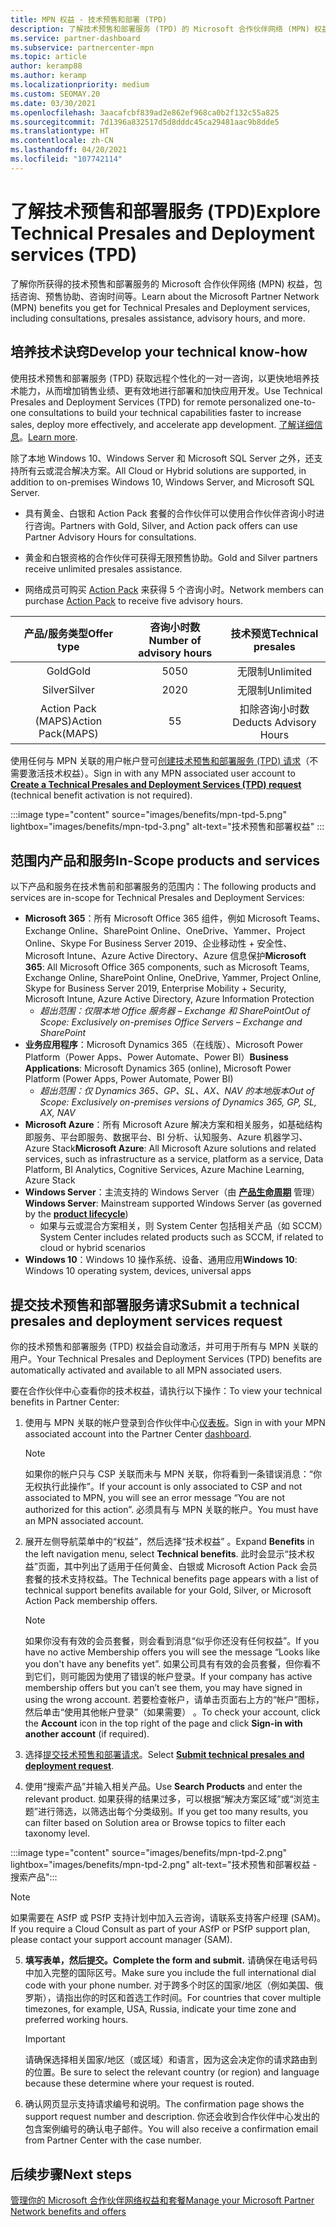 ```yaml
---
title: MPN 权益 - 技术预售和部署 (TPD)
description: 了解技术预售和部署服务 (TPD) 的 Microsoft 合作伙伴网络 (MPN) 权益
ms.service: partner-dashboard
ms.subservice: partnercenter-mpn
ms.topic: article
author: keramp88
ms.author: keramp
ms.localizationpriority: medium
ms.custom: SEOMAY.20
ms.date: 03/30/2021
ms.openlocfilehash: 3aacafcbf839ad2e862ef968ca0b2f132c55a825
ms.sourcegitcommit: 7d1396a832517d5d8dddc45ca29481aac9b8dde5
ms.translationtype: HT
ms.contentlocale: zh-CN
ms.lasthandoff: 04/20/2021
ms.locfileid: "107742114"
---
```

# <a name="explore-technical-presales-and-deployment-services-tpd"></a><span data-ttu-id="f06cc-103">了解技术预售和部署服务 (TPD)</span><span class="sxs-lookup"><span data-stu-id="f06cc-103">Explore Technical Presales and Deployment services (TPD)</span></span> 

<span data-ttu-id="f06cc-104">了解你所获得的技术预售和部署服务的 Microsoft 合作伙伴网络 (MPN) 权益，包括咨询、预售协助、咨询时间等。</span><span class="sxs-lookup"><span data-stu-id="f06cc-104">Learn about the Microsoft Partner Network (MPN) benefits you get for Technical Presales and Deployment services, including consultations, presales assistance, advisory hours, and more.</span></span>

## <a name="develop-your-technical-know-how"></a><span data-ttu-id="f06cc-105">培养技术诀窍</span><span class="sxs-lookup"><span data-stu-id="f06cc-105">Develop your technical know-how</span></span>

<span data-ttu-id="f06cc-106">使用技术预售和部署服务 (TPD) 获取远程个性化的一对一咨询，以更快地培养技术能力，从而增加销售业绩、更有效地进行部署和加快应用开发。</span><span class="sxs-lookup"><span data-stu-id="f06cc-106">Use Technical Presales and Deployment Services (TPD) for remote personalized one-to-one consultations to build your technical capabilities faster to increase sales, deploy more effectively, and accelerate app development.</span></span> <span data-ttu-id="f06cc-107">[了解详细信息](https://aka.ms/TPD)。</span><span class="sxs-lookup"><span data-stu-id="f06cc-107">[Learn more](https://aka.ms/TPD).</span></span>

<span data-ttu-id="f06cc-108">除了本地 Windows 10、Windows Server 和 Microsoft SQL Server 之外，还支持所有云或混合解决方案。</span><span class="sxs-lookup"><span data-stu-id="f06cc-108">All Cloud or Hybrid solutions are supported, in addition to on-premises Windows 10, Windows Server, and Microsoft SQL Server.</span></span> 

- <span data-ttu-id="f06cc-109">具有黄金、白银和 Action Pack 套餐的合作伙伴可以使用合作伙伴咨询小时进行咨询。</span><span class="sxs-lookup"><span data-stu-id="f06cc-109">Partners with Gold, Silver, and Action pack offers can use Partner Advisory Hours for consultations.</span></span> 

- <span data-ttu-id="f06cc-110">黄金和白银资格的合作伙伴可获得无限预售协助。</span><span class="sxs-lookup"><span data-stu-id="f06cc-110">Gold and Silver partners receive unlimited presales assistance.</span></span> 

- <span data-ttu-id="f06cc-111">网络成员可购买 [Action Pack](https://partner.microsoft.com/membership/action-pack) 来获得 5 个咨询小时。</span><span class="sxs-lookup"><span data-stu-id="f06cc-111">Network members can purchase [Action Pack](https://partner.microsoft.com/membership/action-pack) to receive five advisory hours.</span></span>  

|     <span data-ttu-id="f06cc-112">产品/服务类型</span><span class="sxs-lookup"><span data-stu-id="f06cc-112">Offer type</span></span>    | <span data-ttu-id="f06cc-113">咨询小时数</span><span class="sxs-lookup"><span data-stu-id="f06cc-113">Number of advisory hours</span></span> |   <span data-ttu-id="f06cc-114">技术预览</span><span class="sxs-lookup"><span data-stu-id="f06cc-114">Technical presales</span></span>   |
|:-----------------:|:------------------------:|:----------------------:|
|        <span data-ttu-id="f06cc-115">Gold</span><span class="sxs-lookup"><span data-stu-id="f06cc-115">Gold</span></span>       |            <span data-ttu-id="f06cc-116">50</span><span class="sxs-lookup"><span data-stu-id="f06cc-116">50</span></span>            |        <span data-ttu-id="f06cc-117">无限制</span><span class="sxs-lookup"><span data-stu-id="f06cc-117">Unlimited</span></span>       |
|       <span data-ttu-id="f06cc-118">Silver</span><span class="sxs-lookup"><span data-stu-id="f06cc-118">Silver</span></span>      |            <span data-ttu-id="f06cc-119">20</span><span class="sxs-lookup"><span data-stu-id="f06cc-119">20</span></span>            |        <span data-ttu-id="f06cc-120">无限制</span><span class="sxs-lookup"><span data-stu-id="f06cc-120">Unlimited</span></span>       |
| <span data-ttu-id="f06cc-121">Action Pack (MAPS)</span><span class="sxs-lookup"><span data-stu-id="f06cc-121">Action Pack(MAPS)</span></span> |             <span data-ttu-id="f06cc-122">5</span><span class="sxs-lookup"><span data-stu-id="f06cc-122">5</span></span>            | <span data-ttu-id="f06cc-123">扣除咨询小时数</span><span class="sxs-lookup"><span data-stu-id="f06cc-123">Deducts Advisory Hours</span></span> |

<span data-ttu-id="f06cc-124">使用任何与 MPN 关联的用户帐户登可[创建技术预售和部署服务 (TPD) 请求](https://partner.microsoft.com/dashboard/mpn/membership/benefits/technical/createadvisoryhours-servicerequest)（不需要激活技术权益）。</span><span class="sxs-lookup"><span data-stu-id="f06cc-124">Sign in with any MPN associated user account to **[Create a Technical Presales and Deployment Services (TPD) request](https://partner.microsoft.com/dashboard/mpn/membership/benefits/technical/createadvisoryhours-servicerequest)** (technical benefit activation is not required).</span></span>

:::image type="content" source="images/benefits/mpn-tpd-5.png" lightbox="images/benefits/mpn-tpd-3.png" alt-text="技术预售和部署权益" :::

## <a name="in-scope-products-and-services"></a><span data-ttu-id="f06cc-126">范围内产品和服务</span><span class="sxs-lookup"><span data-stu-id="f06cc-126">In-Scope products and services</span></span>

<span data-ttu-id="f06cc-127">以下产品和服务在技术售前和部署服务的范围内：</span><span class="sxs-lookup"><span data-stu-id="f06cc-127">The following products and services are in-scope for Technical Presales and Deployment Services:</span></span>
- <span data-ttu-id="f06cc-128">**Microsoft 365**：所有 Microsoft Office 365 组件，例如 Microsoft Teams、Exchange Online、SharePoint Online、OneDrive、Yammer、Project Online、Skype For Business Server 2019、企业移动性 + 安全性、Microsoft Intune、Azure Active Directory、Azure 信息保护</span><span class="sxs-lookup"><span data-stu-id="f06cc-128">**Microsoft 365**: All Microsoft Office 365 components, such as Microsoft Teams, Exchange Online, SharePoint Online, OneDrive, Yammer, Project Online, Skype for Business Server 2019, Enterprise Mobility + Security, Microsoft Intune, Azure Active Directory, Azure Information Protection</span></span>
  - <span data-ttu-id="f06cc-129">*超出范围：仅限本地 Office 服务器 – Exchange 和 SharePoint*</span><span class="sxs-lookup"><span data-stu-id="f06cc-129">*Out of Scope: Exclusively on-premises Office Servers – Exchange and SharePoint*</span></span>
- <span data-ttu-id="f06cc-130">**业务应用程序**：Microsoft Dynamics 365（在线版）、Microsoft Power Platform（Power Apps、Power Automate、Power BI）</span><span class="sxs-lookup"><span data-stu-id="f06cc-130">**Business Applications**: Microsoft Dynamics 365 (online), Microsoft Power Platform (Power Apps, Power Automate, Power BI)</span></span>
  - <span data-ttu-id="f06cc-131">*超出范围：仅 Dynamics 365、GP、SL、AX、NAV 的本地版本*</span><span class="sxs-lookup"><span data-stu-id="f06cc-131">*Out of Scope: Exclusively on-premises versions of Dynamics 365, GP, SL, AX, NAV*</span></span>
- <span data-ttu-id="f06cc-132">**Microsoft Azure**：所有 Microsoft Azure 解决方案和相关服务，如基础结构即服务、平台即服务、数据平台、BI 分析、认知服务、Azure 机器学习、Azure Stack</span><span class="sxs-lookup"><span data-stu-id="f06cc-132">**Microsoft Azure**: All Microsoft Azure solutions and related services, such as infrastructure as a service, platform as a service, Data Platform, BI Analytics, Cognitive Services, Azure Machine Learning, Azure Stack</span></span>
- <span data-ttu-id="f06cc-133">**Windows Server**：主流支持的 Windows Server（由 **[产品生命周期](https://docs.microsoft.com/lifecycle/policies/fixed)** 管理）</span><span class="sxs-lookup"><span data-stu-id="f06cc-133">**Windows Server**: Mainstream supported Windows Server (as governed by the **[product lifecycle](https://docs.microsoft.com/lifecycle/policies/fixed)**)</span></span>
  - <span data-ttu-id="f06cc-134">如果与云或混合方案相关，则 System Center 包括相关产品（如 SCCM）</span><span class="sxs-lookup"><span data-stu-id="f06cc-134">System Center includes related products such as SCCM, if related to cloud or hybrid scenarios</span></span>
- <span data-ttu-id="f06cc-135">**Windows 10**：Windows 10 操作系统、设备、通用应用</span><span class="sxs-lookup"><span data-stu-id="f06cc-135">**Windows 10**: Windows 10 operating system, devices, universal apps</span></span>

## <a name="submit-a-technical-presales-and-deployment-services-request"></a><span data-ttu-id="f06cc-136">提交技术预售和部署服务请求</span><span class="sxs-lookup"><span data-stu-id="f06cc-136">Submit a technical presales and deployment services request</span></span> 

<span data-ttu-id="f06cc-137">你的技术预售和部署服务 (TPD) 权益会自动激活，并可用于所有与 MPN 关联的用户。</span><span class="sxs-lookup"><span data-stu-id="f06cc-137">Your Technical Presales and Deployment Services (TPD) benefits are automatically activated and available to all MPN associated users.</span></span> 

<span data-ttu-id="f06cc-138">要在合作伙伴中心查看你的技术权益，请执行以下操作：</span><span class="sxs-lookup"><span data-stu-id="f06cc-138">To view your technical benefits in Partner Center:</span></span>

1. <span data-ttu-id="f06cc-139">使用与 MPN 关联的帐户登录到合作伙伴中心[仪表板](https://partner.microsoft.com/dashboard)。</span><span class="sxs-lookup"><span data-stu-id="f06cc-139">Sign in with your MPN associated account into the Partner Center [dashboard](https://partner.microsoft.com/dashboard).</span></span> 

   > [!NOTE]
   > <span data-ttu-id="f06cc-140">如果你的帐户只与 CSP 关联而未与 MPN 关联，你将看到一条错误消息：“你无权执行此操作”。</span><span class="sxs-lookup"><span data-stu-id="f06cc-140">If your account is only associated to CSP and not associated to MPN, you will see an error message “You are not authorized for this action”.</span></span> <span data-ttu-id="f06cc-141">必须具有与 MPN 关联的帐户。</span><span class="sxs-lookup"><span data-stu-id="f06cc-141">You must have an MPN associated account.</span></span>

2. <span data-ttu-id="f06cc-142">展开左侧导航菜单中的“权益”，然后选择“技术权益” 。</span><span class="sxs-lookup"><span data-stu-id="f06cc-142">Expand **Benefits** in the left navigation menu, select **Technical benefits**.</span></span> <span data-ttu-id="f06cc-143">此时会显示“技术权益”页面，其中列出了适用于任何黄金、白银或 Microsoft Action Pack 会员套餐的技术支持权益。</span><span class="sxs-lookup"><span data-stu-id="f06cc-143">The Technical benefits page appears with a list of technical support benefits available for your Gold, Silver, or Microsoft Action Pack membership offers.</span></span> 

   > [!NOTE]
   > <span data-ttu-id="f06cc-144">如果你没有有效的会员套餐，则会看到消息“似乎你还没有任何权益”。</span><span class="sxs-lookup"><span data-stu-id="f06cc-144">If you have no active Membership offers you will see the message “Looks like you don't have any benefits yet”.</span></span> <span data-ttu-id="f06cc-145">如果公司具有有效的会员套餐，但你看不到它们，则可能因为使用了错误的帐户登录。</span><span class="sxs-lookup"><span data-stu-id="f06cc-145">If your company has active membership offers but you can’t see them, you may have signed in using the wrong account.</span></span> <span data-ttu-id="f06cc-146">若要检查帐户，请单击页面右上方的“帐户”图标，然后单击“使用其他帐户登录”（如果需要） 。</span><span class="sxs-lookup"><span data-stu-id="f06cc-146">To check your account, click the **Account** icon in the top right of the page and click **Sign-in with another account** (if required).</span></span>

3. <span data-ttu-id="f06cc-147">选择[提交技术预售和部署请求](https://partner.microsoft.com/dashboard/mpn/membership/benefits/technical/createadvisoryhours-servicerequest)。</span><span class="sxs-lookup"><span data-stu-id="f06cc-147">Select **[Submit technical presales and deployment request](https://partner.microsoft.com/dashboard/mpn/membership/benefits/technical/createadvisoryhours-servicerequest)**.</span></span>

4. <span data-ttu-id="f06cc-148">使用“搜索产品”并输入相关产品。</span><span class="sxs-lookup"><span data-stu-id="f06cc-148">Use **Search Products** and enter the relevant product.</span></span> <span data-ttu-id="f06cc-149">如果获得的结果过多，可以根据“解决方案区域”或“浏览主题”进行筛选，以筛选出每个分类级别。</span><span class="sxs-lookup"><span data-stu-id="f06cc-149">If you get too many results, you can filter based on Solution area or Browse topics to filter each taxonomy level.</span></span>

:::image type="content" source="images/benefits/mpn-tpd-2.png" lightbox="images/benefits/mpn-tpd-2.png" alt-text="技术预售和部署权益 - 搜索产品":::

   > [!NOTE]
   > <span data-ttu-id="f06cc-151">如果需要在 ASfP 或 PSfP 支持计划中加入云咨询，请联系支持客户经理 (SAM)。</span><span class="sxs-lookup"><span data-stu-id="f06cc-151">If you require a Cloud Consult as part of your ASfP or PSfP support plan, please contact your support account manager (SAM).</span></span>

5. <span data-ttu-id="f06cc-152">**填写表单，然后提交。**</span><span class="sxs-lookup"><span data-stu-id="f06cc-152">**Complete the form and submit.**</span></span> <span data-ttu-id="f06cc-153">请确保在电话号码中加入完整的国际区号。</span><span class="sxs-lookup"><span data-stu-id="f06cc-153">Make sure you include the full international dial code with your phone number.</span></span> <span data-ttu-id="f06cc-154">对于跨多个时区的国家/地区（例如美国、俄罗斯），请指出你的时区和首选工作时间。</span><span class="sxs-lookup"><span data-stu-id="f06cc-154">For countries that cover multiple timezones,  for example, USA, Russia, indicate your time zone and preferred working hours.</span></span>

   > [!IMPORTANT]
   > <span data-ttu-id="f06cc-155">请确保选择相关国家/地区（或区域）和语言，因为这会决定你的请求路由到的位置。</span><span class="sxs-lookup"><span data-stu-id="f06cc-155">Be sure to select the relevant country (or region) and language because these determine where your request is routed.</span></span>

6. <span data-ttu-id="f06cc-156">确认网页显示支持请求编号和说明。</span><span class="sxs-lookup"><span data-stu-id="f06cc-156">The confirmation page shows the support request number and description.</span></span> <span data-ttu-id="f06cc-157">你还会收到合作伙伴中心发出的包含案例编号的确认电子邮件。</span><span class="sxs-lookup"><span data-stu-id="f06cc-157">You will also receive a confirmation email from Partner Center with the case number.</span></span>

## <a name="next-steps"></a><span data-ttu-id="f06cc-158">后续步骤</span><span class="sxs-lookup"><span data-stu-id="f06cc-158">Next steps</span></span>

[<span data-ttu-id="f06cc-159">管理你的 Microsoft 合作伙伴网络权益和套餐</span><span class="sxs-lookup"><span data-stu-id="f06cc-159">Manage your Microsoft Partner Network benefits and offers</span></span>](manage-your-partner-network-benefits.md)
